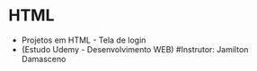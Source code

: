 # HTML
- Projetos em HTML - Tela de login
- (Estudo Udemy - Desenvolvimento WEB)
#Instrutor:
Jamilton Damasceno
